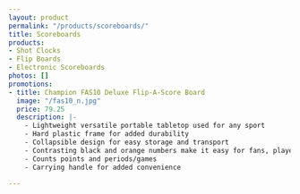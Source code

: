 ```yaml
---
layout: product
permalink: "/products/scoreboards/"
title: Scoreboards
products:
- Shot Clocks
- Flip Boards
- Electronic Scoreboards
photos: []
promotions:
- title: Champion FAS10 Deluxe Flip-A-Score Board
  image: "/fas10_n.jpg"
  price: 79.25
  description: |-
    - Lightweight versatile portable tabletop used for any sport
    - Hard plastic frame for added durability
    - Collapsible design for easy storage and transport
    - Contrasting black and orange numbers make it easy for fans, players, and coaches to see the score
    - Counts points and periods/games
    - Carrying handle for added convenience

---
```

